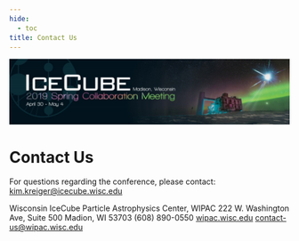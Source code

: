 ```yaml
---
hide:
  - toc
title: Contact Us
---
```


![2019 Spring Collaboration Meeting](CollabSpring2019_banner1.jpg)

# Contact Us


For questions regarding the conference, please contact: kim.kreiger@icecube.wisc.edu

Wisconsin IceCube Particle Astrophysics Center, WIPAC
222 W. Washington Ave, Suite 500
Madion, WI 53703
(608) 890-0550
[wipac.wisc.edu](wipac.wisc.edu)
contact-us@wipac.wisc.edu
